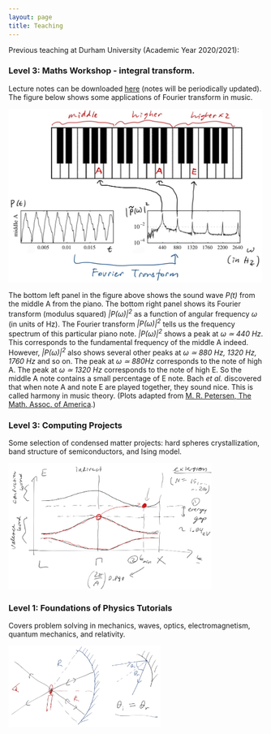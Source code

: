 ```yaml
---
layout: page
title: Teaching
---
```


Previous teaching at Durham University (Academic Year 2020/2021):

### Level 3: Maths Workshop - integral transform. 

Lecture notes can be downloaded [here] (notes will be periodically updated).
The figure below shows some applications of Fourier transform in music.

<img src="https://raw.githubusercontent.com/elsentjhung/elsentjhung.github.io/master/_figures/piano.jpg" alt="drawing" width="500"/>

The bottom left panel in the figure above shows the sound wave _P(t)_ from the middle A from the piano. 
The bottom right panel shows its Fourier transform (modulus squared)  _|P(ω)|<sup>2</sup>_ as a function of angular frequency _ω_ (in units of Hz). 
The Fourier transform  _|P(ω)|<sup>2</sup>_ tells us the frequency spectrum of this particular piano note. 
_|P(ω)|<sup>2</sup>_ shows a peak at _ω ≃ 440 Hz_. 
This corresponds to the fundamental frequency of the middle A indeed. 
However, _|P(ω)|<sup>2</sup>_ also shows several other peaks at _ω ≃ 880 Hz, 1320 Hz, 1760 Hz_ and so
on. 
The peak at _ω ≃ 880Hz_ corresponds to the note of high A. 
The peak at _ω ≃ 1320 Hz_ corresponds to the note of high E. 
So the middle A note contains a small percentage of E note. 
Bach _et al._ discovered that when note A and note E are played together, they sound nice. 
This is called harmony in music theory.
(Plots adapted from [M. R. Petersen, The Math. Assoc. of America].)

### Level 3: Computing Projects 

Some selection of condensed matter projects: hard spheres crystallization, band structure of semiconductors, and Ising model.

<img src="https://raw.githubusercontent.com/elsentjhung/elsentjhung.github.io/master/_figures/energy-band.jpg" alt="drawing" width="400"/>

### Level 1: Foundations of Physics Tutorials

Covers problem solving in mechanics, waves, optics, electromagnetism, quantum mechanics, and relativity.

<img src="https://raw.githubusercontent.com/elsentjhung/elsentjhung.github.io/master/_figures/optics.jpg" alt="drawing" width="300"/>

[here]: https://raw.githubusercontent.com/elsentjhung/elsentjhung.github.io/master/_files/integral-transform.pdf
[M. R. Petersen, The Math. Assoc. of America]: https://amath.colorado.edu/pub/matlab/music/

